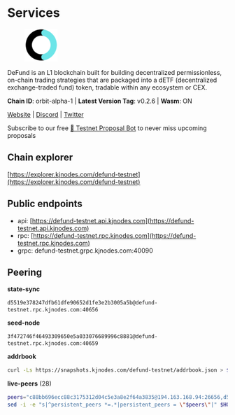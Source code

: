 # Services

<figure><img src="https://raw.githubusercontent.com/kj89/cosmos-images/main/logos/defund.png" alt=""><figcaption></figcaption></figure>

DeFund is an L1 blockchain built for building decentralized permissionless,  on-chain trading strategies that are packaged into a dETF (decentralized  exchange-traded fund) token, tradable within any ecosystem or CEX.

**Chain ID**: orbit-alpha-1 | **Latest Version Tag**: v0.2.6 | **Wasm**: ON

[Website](https://www.defund.app) | [Discord](https://discord.gg/FV26pRPZ3P) | [Twitter](https://twitter.com/defund_finance)



Subscribe to our free [🤖 Testnet Proposal Bot](https://t.me/kjnodes_testnet_proposal_bot) to never miss upcoming proposals


## Chain explorer
[https://explorer.kjnodes.com/defund-testnet](https://explorer.kjnodes.com/defund-testnet)

## Public endpoints

* api: [https://defund-testnet.api.kjnodes.com](https://defund-testnet.api.kjnodes.com)
* rpc: [https://defund-testnet.rpc.kjnodes.com](https://defund-testnet.rpc.kjnodes.com)
* grpc: defund-testnet.grpc.kjnodes.com:40090

## Peering

**state-sync**

```text
d5519e378247dfb61dfe90652d1fe3e2b3005a5b@defund-testnet.rpc.kjnodes.com:40656
```

**seed-node**

```text
3f472746f46493309650e5a033076689996c8881@defund-testnet.rpc.kjnodes.com:40659
```

**addrbook**
```bash
curl -Ls https://snapshots.kjnodes.com/defund-testnet/addrbook.json > $HOME/.defund/config/addrbook.json
```

**live-peers** (28)
```bash
peers="c88bb696ecc88c3175312d04c5e3a8e2f64a3835@194.163.168.94:26656,d5519e378247dfb61dfe90652d1fe3e2b3005a5b@65.109.68.190:40656,6448d127ec3b31a1565603409c327699ff9c0b52@77.91.78.222:26656,51c8bb36bfd184bdd5a8ee67431a0298218de946@162.19.237.229:26656,5c2a752c9b1952dbed075c56c600c3a79b58c395@146.59.47.207:26836,2425a645f1b375c4d61857a7010841d4baf74a1b@109.195.131.79:36656,8274cf9149b23c23694cdce7045a607879fc51b2@95.217.182.26:26456,beb10b655c17c4dd306c5afe51b5bcb81ff46e9c@195.128.158.119:26656,2151e36f7696b39147f995c5171805c4eae0788a@194.87.113.40:26656,15f51735fd76f72abfca70f4bb2da93458b63073@93.100.235.162:26656,2931b7010fbbef00c06fd200e26989d903c1a249@89.163.155.252:27656,da77231e4a499106b2fa2f0d64e553c2a9e2203b@65.108.199.206:28656,4b740c782cc4e6561de519fffb23499f0541e84d@89.116.29.202:18656,78ae69a09315cb1d22b260f9f526b2f609c7a215@65.108.10.22:46656,d7b1896a0dad8f7c5d77cb8656271c972120ce55@154.53.54.154:30656,4367e2b815008789932148f8af1b720ed7c89d85@84.54.192.204:26656,f417252166d6508a75371573f3c12e8abca238a5@65.108.108.52:13656,e2803c99090a9b406c646a3b8ae3dcb8d2dfaf07@65.109.83.24:26656,fb95f32da1b85cb4c1fa04c2e75b045352a5507f@5.104.108.71:26656,6406dc6dff130a009ad79bb04eb29b731414811f@141.95.145.41:27656,48920dc679562d2f116f0b89ac77796377cfb130@194.146.13.254:26656,ad644354fe8141fd01250f186fe2abd11453c6d7@185.209.223.44:40656,206310423b4a8e09115d824bee3a6595d93d86c8@89.163.151.193:26656,3c941829d9c2ce59a0cf12bd0d1ef8dd5db8c6c3@178.163.77.190:26656,854cfaf6fd4de846fd020fbd7d0b5364c6fb9c58@65.21.95.46:27656,8637f94f5cc834d34244a087e370c2ec9b2590bd@75.119.132.90:26656,64db984bc93ab23b3a1e2d8f060b56f1ef596b51@178.124.209.101:26656,7c459f88962a4d07d7ccd6d0c94f891bb7a7ada0@65.109.26.21:13656"
sed -i -e "s|^persistent_peers *=.*|persistent_peers = \"$peers\"|" $HOME/.defund/config/config.toml
```
